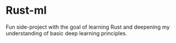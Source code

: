 # Rust-ml

Fun side-project with the goal of learning Rust and deepening my understanding of basic deep learning principles.

